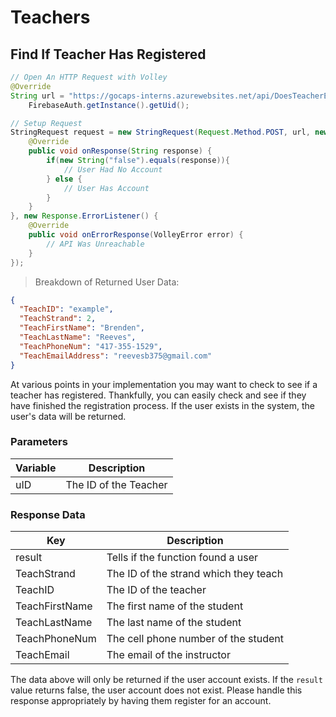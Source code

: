 # Teachers

## Find If Teacher Has Registered

```java
// Open An HTTP Request with Volley
@Override
String url = "https://gocaps-interns.azurewebsites.net/api/DoesTeacherExist?code=12345qwerty&StuID=" +
    FirebaseAuth.getInstance().getUid();

// Setup Request
StringRequest request = new StringRequest(Request.Method.POST, url, new Response.Listener<String>(){
    @Override
    public void onResponse(String response) {
        if(new String("false").equals(response)){
            // User Had No Account
        } else {
            // User Has Account
        }
    }
}, new Response.ErrorListener() {
    @Override
    public void onErrorResponse(VolleyError error) {
        // API Was Unreachable
    }
});
```

> Breakdown of Returned User Data:

```json
{
  "TeachID": "example",
  "TeachStrand": 2,
  "TeachFirstName": "Brenden",
  "TeachLastName": "Reeves",
  "TeachPhoneNum": "417-355-1529",
  "TeachEmailAddress": "reevesb375@gmail.com"
}
```

At various points in your implementation you may want to check to see if a teacher has registered. Thankfully, you can easily check and see if they have finished the registration process. If the user exists in the system, the user's data will be returned.

### Parameters

Variable | Description
-------- | -----------
uID | The ID of the Teacher

### Response Data

Key | Description
--- | -----------
result | Tells if the function found a user
TeachStrand | The ID of the strand which they teach
TeachID | The ID of the teacher
TeachFirstName | The first name of the student
TeachLastName | The last name of the student
TeachPhoneNum | The cell phone number of the student
TeachEmail | The email of the instructor

<aside class="warning">
The data above will only be returned if the user account exists. If the <code>result</code> value returns false, the user account does not exist. Please handle this response appropriately by having them register for an account.
</aside>